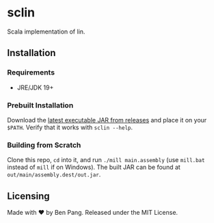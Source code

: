# sclin
Scala implementation of lin.

## Installation

### Requirements

- JRE/JDK 19+

### Prebuilt Installation

Download the [latest executable JAR from releases](https://github.com/molarmanful/sclin/releases) and place it on your `$PATH`. Verify that it works with `sclin --help`.

### Building from Scratch

Clone this repo, `cd` into it, and run `./mill main.assembly` (use `mill.bat` instead of `mill` if on Windows). The built JAR can be found at `out/main/assembly.dest/out.jar`.

## Licensing

Made with ♥ by Ben Pang. Released under the MIT License.
